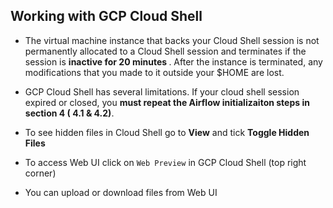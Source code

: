 ## Working with GCP Cloud Shell

- The virtual machine instance that backs your Cloud Shell session is not permanently allocated to a Cloud Shell session and terminates if the session is <strong> inactive for 20 minutes </strong>. After the instance is terminated, any modifications that you made to it outside your $HOME are lost.

- GCP Cloud Shell has several limitations. If your cloud shell session expired or closed, you <strong> must repeat the Airflow initializaiton steps in section 4 ( 4.1 & 4.2)</strong>.

- To see hidden files in Cloud Shell go to <strong>View</strong> and tick <strong>Toggle Hidden Files</strong>

- To access Web UI click on `Web Preview` in GCP Cloud Shell (top right corner)

- You can upload or download files from Web UI
